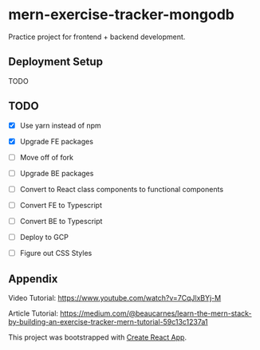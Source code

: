 # mern-exercise-tracker-mongodb
Practice project for frontend + backend development.

## Deployment Setup
TODO

## TODO
- [x] Use yarn instead of npm
- [x] Upgrade FE packages
- [ ] Move off of fork
- [ ] Upgrade BE packages
- [ ] Convert to React class components to functional components
- [ ] Convert FE to Typescript
- [ ] Convert BE to Typescript
- [ ] Deploy to GCP
- [ ] Figure out CSS Styles


## Appendix
Video Tutorial: https://www.youtube.com/watch?v=7CqJlxBYj-M

Article Tutorial: https://medium.com/@beaucarnes/learn-the-mern-stack-by-building-an-exercise-tracker-mern-tutorial-59c13c1237a1

This project was bootstrapped with [Create React App](https://github.com/facebook/create-react-app).

